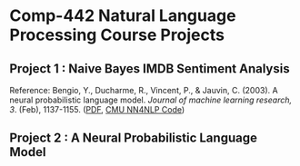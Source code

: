 # Comp-442 Natural Language Processing Course Projects  
## Project 1 : Naive Bayes IMDB Sentiment Analysis  
Reference: Bengio, Y., Ducharme, R., Vincent, P., & Jauvin, C. (2003). A neural probabilistic language model. *Journal of machine learning research, 3*. (Feb), 1137-1155. ([PDF](http://www.jmlr.org/papers/v3/bengio03a.html), [CMU NN4NLP Code](https://github.com/neubig/nn4nlp-code/blob/master/02-lm))
## Project 2 : A Neural Probabilistic Language Model
